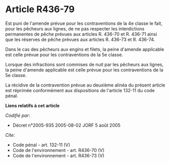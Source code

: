 # Article R436-79

Est puni de l'amende prévue pour les contraventions de la 4e classe le fait, pour les pêcheurs aux lignes, de ne pas
respecter les interdictions permanentes de pêche prévues aux articles R. 436-70 et R. 436-71 ainsi que les réserves de pêche
prévues aux articles R. 436-73 et R. 436-74. 

Dans le cas des pêcheurs aux engins et filets, la peine d'amende applicable est celle prévue pour les contraventions de la 5e
classe. 

Lorsque des infractions sont commises de nuit par les pêcheurs aux lignes, la peine d'amende applicable est celle prévue pour
les contraventions de la 5e classe. 

La récidive de la contravention prévue au deuxième alinéa du présent article est réprimée conformément aux dispositions de
l'article 132-11 du code pénal.

**Liens relatifs à cet article**

_Codifié par_:

  - Décret n°2005-935 2005-08-02 JORF 5 août 2005

_Cite_:

  - Code pénal - art. 132-11 (V)
  - Code de l'environnement - art. R436-70 (V)
  - Code de l'environnement - art. R436-73 (V)
